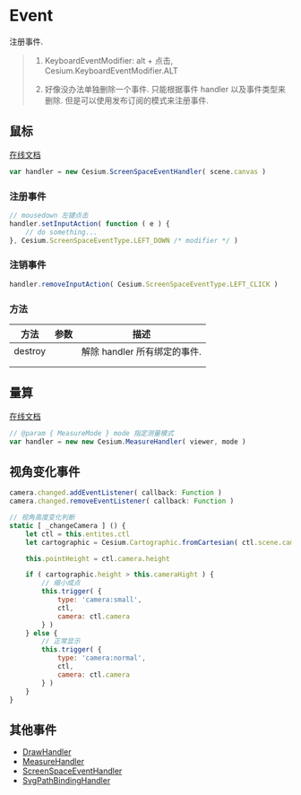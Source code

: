 # Event

注册事件.



> 1. KeyboardEventModifier: alt + 点击, Cesium.KeyboardEventModifier.ALT
>
> 2. 好像没办法单独删除一个事件. 只能根据事件 handler 以及事件类型来删除. 但是可以使用发布订阅的模式来注册事件.



## 鼠标

[在线文档](http://support.supermap.com.cn:8090/webgl/Build/Documentation/ScreenSpaceEventHandler.html?classFilter=ScreenSpaceEventHandler)

```js
var handler = new Cesium.ScreenSpaceEventHandler( scene.canvas )
```

### 注册事件

```js
// mousedown 左键点击
handler.setInputAction( function ( e ) {
	// do something...
}, Cesium.ScreenSpaceEventType.LEFT_DOWN /* modifier */ )
```

### 注销事件

```js
handler.removeInputAction( Cesium.ScreenSpaceEventType.LEFT_CLICK )
```

### 方法

| 方法    | 参数 | 描述                         |
| ------- | ---- | ---------------------------- |
| destroy |      | 解除 handler 所有绑定的事件. |
|         |      |                              |
|         |      |                              |



## 量算

[在线文档](http://support.supermap.com.cn:8090/webgl/Build/Documentation/MeasureHandler.html?classFilter=Handler)

```js
// @param { MeasureMode } mode 指定测量模式
var handler = new new Cesium.MeasureHandler( viewer, mode )
```



## 视角变化事件

```js
camera.changed.addEventListener( callback: Function )
camera.changed.removeEventListener( callback: Function )
```

```js
// 视角高度变化判断
static [ _changeCamera ] () {
    let ctl = this.entites.ctl
    let cartographic = Cesium.Cartographic.fromCartesian( ctl.scene.camera.position )

    this.pointHeight = ctl.camera.height

    if ( cartographic.height > this.cameraHight ) {
        // 缩小成点
        this.trigger( {
            type: 'camera:small',
            ctl,
            camera: ctl.camera
        } )
    } else {
        // 正常显示
        this.trigger( {
            type: 'camera:normal',
            ctl,
            camera: ctl.camera
        } )
    }
}
```



## 其他事件

- [DrawHandler](http://support.supermap.com.cn:8090/webgl/Build/Documentation/DrawHandler.html)
- [MeasureHandler](http://support.supermap.com.cn:8090/webgl/Build/Documentation/MeasureHandler.html)
- [ScreenSpaceEventHandler](http://support.supermap.com.cn:8090/webgl/Build/Documentation/ScreenSpaceEventHandler.html)
- [SvgPathBindingHandler](http://support.supermap.com.cn:8090/webgl/Build/Documentation/SvgPathBindingHandler.html)